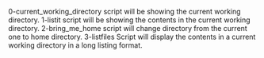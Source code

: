 0-current_working_directory script will be showing the current working directory.
1-listit script will be showing the contents in the current working directory.
2-bring_me_home script will change directory from the current one to home directory.
3-listfiles Script will display the contents in a current working directory in a long listing format.


